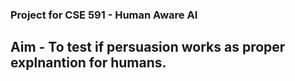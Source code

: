 ### Project for CSE 591 - Human Aware AI

## Aim - To test if persuasion works as proper explnantion for humans. 
